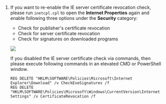 1.  If you want to re-enable the IE server certificate revocation check, please run `inetcpl.cpl` to open the **Internet Properties** again and enable following three options under the **Security** category:

    -   Check for publisher's certificate revocation
    -   Check for server certificate revocation
    -   Check for signatures on downloaded programs

    ![](https://joji.blob.core.windows.net/recipe/disable-ie-server-cert-revocation-check-2.png)

    If you disabled the IE server certificate check via commands, then please execute following commands in an elevated CMD or PowerShell window.

    ```
    REG DELETE "HKLM\SOFTWARE\Policies\Microsoft\Internet Explorer\Download" /v CheckExeSignatures /f
    REG DELETE "HKLM\SOFTWARE\Policies\Microsoft\Windows\CurrentVersion\Internet Settings" /v CertificateRevocation /f
    ```

